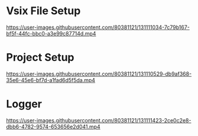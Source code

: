 # Vsix File Setup

https://user-images.githubusercontent.com/80381121/131111034-7c79b167-bf5f-44fc-bbc0-a3e99c87714d.mp4


# Project Setup

https://user-images.githubusercontent.com/80381121/131110529-db9af368-35e6-45e6-bf7d-a1fad6d5f5da.mp4


# Logger

https://user-images.githubusercontent.com/80381121/131111423-2ce0c2e8-dbb6-4782-9574-653656e2d041.mp4


